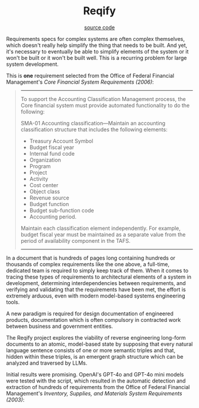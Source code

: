 <h1 style="text-align: center">Reqify</h1>

<p style="text-align: center"><a href="https://github.com/jmdigiorgio/reqify" target="_blank">source code</a></p>

Requirements specs for complex systems are often complex themselves, which doesn't really help simplify the thing that needs to be built. And yet, it's necessary to eventually be able to simplify elements of the system or it won't be built or it won't be built well. This is a recurring problem for large system development.

This is **one** requirement selected from the Office of Federal Financial Management's *Core Financial System Requirements (2006)*:

>---
>To support the Accounting Classification Management process, the Core financial system must provide automated functionality to do the following:
>
>SMA-01 Accounting classification—Maintain an accounting classification structure that includes the following elements:
>
>- Treasury Account Symbol
>- Budget fiscal year
>- Internal fund code
>- Organization
>- Program
>- Project
>- Activity
>- Cost center
>- Object class
>- Revenue source
>- Budget function
>- Budget sub-function code
>- Accounting period.
>
>Maintain each classification element independently. For example, budget fiscal year must be maintained as a separate value from the period of availability component in the TAFS.
>
>---

In a document that is hundreds of pages long containing hundreds or thousands of complex requirements like the one above, a full-time, dedicated team is required to simply keep track of them. When it comes to tracing these types of requirements to architectural elements of a system in development, determining interdependencies between requirements, and verifying and validating that the requirements have been met, the effort is extremely arduous, even with modern model-based systems engineering tools.

A new paradigm is required for design documentation of engineered products, documentation which is often compulsory in contracted work between business and government entities.

The Reqify project explores the viability of reverse engineering long-form documents to an atomic, model-based state by supposing that every natural language sentence consists of one or more semantic triples and that, hidden within these triples, is an emergent graph structure which can be analyzed and traversed by LLMs.

Initial results were promising. OpenAI's GPT-4o and GPT-4o mini models were tested with the script, which resulted in the automatic detection and extraction of hundreds of requirements from the Office of Federal Financial Management's *Inventory, Supplies, and Materials System Requirements (2003)*:
